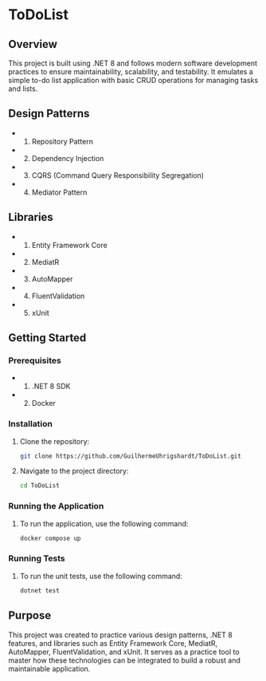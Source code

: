 # ToDoList

## Overview

This project is built using .NET 8 and follows modern software development practices to ensure maintainability, scalability, and testability. It emulates a simple to-do list application with basic CRUD operations for managing tasks and lists.

## Design Patterns

- 1. Repository Pattern
- 2. Dependency Injection
- 3. CQRS (Command Query Responsibility Segregation)
- 4. Mediator Pattern

## Libraries

- 1. Entity Framework Core
- 2. MediatR
- 3. AutoMapper
- 4. FluentValidation
- 5. xUnit

## Getting Started

### Prerequisites
- 1. .NET 8 SDK
- 2. Docker

### Installation
1. Clone the repository:
    ```bash
    git clone https://github.com/GuilhermeUhrigshardt/ToDoList.git
    ```
2. Navigate to the project directory:
    ```bash
    cd ToDoList
    ```

### Running the Application
1. To run the application, use the following command:
    ```bash
    docker compose up
    ```

### Running Tests
1. To run the unit tests, use the following command:
    ```bash
    dotnet test
    ```

## Purpose

This project was created to practice various design patterns, .NET 8 features, and libraries such as Entity Framework Core, MediatR, AutoMapper, FluentValidation, and xUnit. It serves as a practice tool to master how these technologies can be integrated to build a robust and maintainable application.
